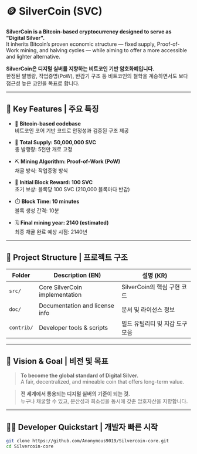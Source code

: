 # 🪙 SilverCoin (SVC)

**SilverCoin is a Bitcoin-based cryptocurrency designed to serve as "Digital Silver".**  
It inherits Bitcoin’s proven economic structure — fixed supply, Proof-of-Work mining, and halving cycles — while aiming to offer a more accessible and lighter alternative.

**SilverCoin은 디지털 실버를 지향하는 비트코인 기반 암호화폐입니다.**  
한정된 발행량, 작업증명(PoW), 반감기 구조 등 비트코인의 철학을 계승하면서도 보다 접근성 높은 코인을 목표로 합니다.

---

## 📌 Key Features | 주요 특징

- 🔗 **Bitcoin-based codebase**  
  비트코인 코어 기반 코드로 안정성과 검증된 구조 제공

- 💎 **Total Supply: 50,000,000 SVC**  
  총 발행량: 5천만 개로 고정

- ⛏️ **Mining Algorithm: Proof-of-Work (PoW)**  
  채굴 방식: 작업증명 방식

- 🎁 **Initial Block Reward: 100 SVC**  
  초기 보상: 블록당 100 SVC (210,000 블록마다 반감)

- ⏱️ **Block Time: 10 minutes**  
  블록 생성 간격: 10분

- 🗓️ **Final mining year: 2140 (estimated)**  
  최종 채굴 완료 예상 시점: 2140년

---

## 🧱 Project Structure | 프로젝트 구조

| Folder       | Description (EN)                   | 설명 (KR)                             |
|--------------|------------------------------------|----------------------------------------|
| `src/`       | Core SilverCoin implementation     | SilverCoin의 핵심 구현 코드             |
| `doc/`       | Documentation and license info     | 문서 및 라이선스 정보                   |
| `contrib/`   | Developer tools & scripts          | 빌드 유틸리티 및 지갑 도구 모음         |

---

## 🎯 Vision & Goal | 비전 및 목표

> **To become the global standard of Digital Silver.**  
> A fair, decentralized, and mineable coin that offers long-term value.

> **전 세계에서 통용되는 디지털 실버의 기준이 되는 것.**  
> 누구나 채굴할 수 있고, 분산성과 희소성을 동시에 갖춘 암호자산을 지향합니다.

---

## 🧑‍💻 Developer Quickstart | 개발자 빠른 시작

```bash
git clone https://github.com/Anonymous9019/Silvercoin-core.git
cd Silvercoin-core

